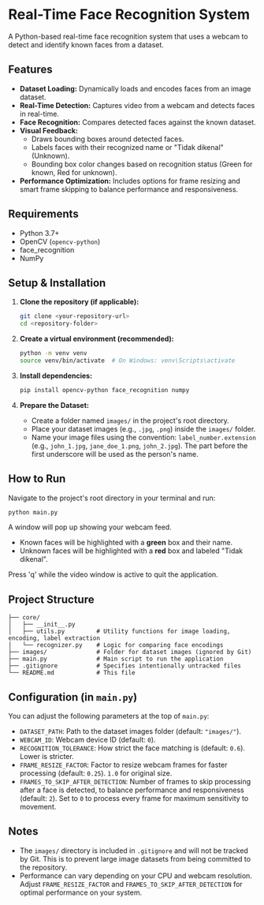 # Real-Time Face Recognition System

A Python-based real-time face recognition system that uses a webcam to detect and identify known faces from a dataset.

## Features

*   **Dataset Loading:** Dynamically loads and encodes faces from an image dataset.
*   **Real-Time Detection:** Captures video from a webcam and detects faces in real-time.
*   **Face Recognition:** Compares detected faces against the known dataset.
*   **Visual Feedback:**
    *   Draws bounding boxes around detected faces.
    *   Labels faces with their recognized name or "Tidak dikenal" (Unknown).
    *   Bounding box color changes based on recognition status (Green for known, Red for unknown).
*   **Performance Optimization:** Includes options for frame resizing and smart frame skipping to balance performance and responsiveness.

## Requirements

*   Python 3.7+
*   OpenCV (`opencv-python`)
*   face_recognition
*   NumPy

## Setup & Installation

1.  **Clone the repository (if applicable):**
    ```bash
    git clone <your-repository-url>
    cd <repository-folder>
    ```

2.  **Create a virtual environment (recommended):**
    ```bash
    python -m venv venv
    source venv/bin/activate  # On Windows: venv\Scripts\activate
    ```

3.  **Install dependencies:**
    ```bash
    pip install opencv-python face_recognition numpy
    ```

4.  **Prepare the Dataset:**
    *   Create a folder named `images/` in the project's root directory.
    *   Place your dataset images (e.g., `.jpg`, `.png`) inside the `images/` folder.
    *   Name your image files using the convention: `label_number.extension` (e.g., `john_1.jpg`, `jane_doe_1.png`, `john_2.jpg`). The part before the first underscore will be used as the person's name.

## How to Run

Navigate to the project's root directory in your terminal and run:

```bash
python main.py
```

A window will pop up showing your webcam feed.
*   Known faces will be highlighted with a **green** box and their name.
*   Unknown faces will be highlighted with a **red** box and labeled "Tidak dikenal".

Press 'q' while the video window is active to quit the application.

## Project Structure

```
├── core/
│   ├── __init__.py
│   ├── utils.py         # Utility functions for image loading, encoding, label extraction
│   └── recognizer.py    # Logic for comparing face encodings
├── images/              # Folder for dataset images (ignored by Git)
├── main.py              # Main script to run the application
├── .gitignore           # Specifies intentionally untracked files
└── README.md            # This file
```

## Configuration (in `main.py`)

You can adjust the following parameters at the top of `main.py`:

*   `DATASET_PATH`: Path to the dataset images folder (default: `"images/"`).
*   `WEBCAM_ID`: Webcam device ID (default: `0`).
*   `RECOGNITION_TOLERANCE`: How strict the face matching is (default: `0.6`). Lower is stricter.
*   `FRAME_RESIZE_FACTOR`: Factor to resize webcam frames for faster processing (default: `0.25`). `1.0` for original size.
*   `FRAMES_TO_SKIP_AFTER_DETECTION`: Number of frames to skip processing after a face is detected, to balance performance and responsiveness (default: `2`). Set to `0` to process every frame for maximum sensitivity to movement.

## Notes

*   The `images/` directory is included in `.gitignore` and will not be tracked by Git. This is to prevent large image datasets from being committed to the repository.
*   Performance can vary depending on your CPU and webcam resolution. Adjust `FRAME_RESIZE_FACTOR` and `FRAMES_TO_SKIP_AFTER_DETECTION` for optimal performance on your system.

```
